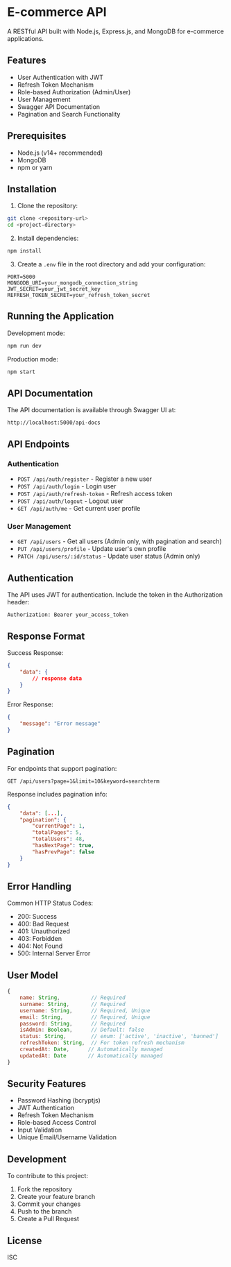 # E-commerce API

A RESTful API built with Node.js, Express.js, and MongoDB for e-commerce applications.

## Features

- User Authentication with JWT
- Refresh Token Mechanism
- Role-based Authorization (Admin/User)
- User Management
- Swagger API Documentation
- Pagination and Search Functionality

## Prerequisites

- Node.js (v14+ recommended)
- MongoDB
- npm or yarn

## Installation

1. Clone the repository:
```bash
git clone <repository-url>
cd <project-directory>
```

2. Install dependencies:
```bash
npm install
```

3. Create a `.env` file in the root directory and add your configuration:
```env
PORT=5000
MONGODB_URI=your_mongodb_connection_string
JWT_SECRET=your_jwt_secret_key
REFRESH_TOKEN_SECRET=your_refresh_token_secret
```

## Running the Application

Development mode:
```bash
npm run dev
```

Production mode:
```bash
npm start
```

## API Documentation

The API documentation is available through Swagger UI at:
```
http://localhost:5000/api-docs
```

## API Endpoints

### Authentication

- `POST /api/auth/register` - Register a new user
- `POST /api/auth/login` - Login user
- `POST /api/auth/refresh-token` - Refresh access token
- `POST /api/auth/logout` - Logout user
- `GET /api/auth/me` - Get current user profile

### User Management

- `GET /api/users` - Get all users (Admin only, with pagination and search)
- `PUT /api/users/profile` - Update user's own profile
- `PATCH /api/users/:id/status` - Update user status (Admin only)

## Authentication

The API uses JWT for authentication. Include the token in the Authorization header:
```
Authorization: Bearer your_access_token
```

## Response Format

Success Response:
```json
{
    "data": {
        // response data
    }
}
```

Error Response:
```json
{
    "message": "Error message"
}
```

## Pagination

For endpoints that support pagination:

```
GET /api/users?page=1&limit=10&keyword=searchterm
```

Response includes pagination info:
```json
{
    "data": [...],
    "pagination": {
        "currentPage": 1,
        "totalPages": 5,
        "totalUsers": 48,
        "hasNextPage": true,
        "hasPrevPage": false
    }
}
```

## Error Handling

Common HTTP Status Codes:
- 200: Success
- 400: Bad Request
- 401: Unauthorized
- 403: Forbidden
- 404: Not Found
- 500: Internal Server Error

## User Model

```javascript
{
    name: String,          // Required
    surname: String,       // Required
    username: String,      // Required, Unique
    email: String,         // Required, Unique
    password: String,      // Required
    isAdmin: Boolean,      // Default: false
    status: String,        // enum: ['active', 'inactive', 'banned']
    refreshToken: String,  // For token refresh mechanism
    createdAt: Date,      // Automatically managed
    updatedAt: Date       // Automatically managed
}
```

## Security Features

- Password Hashing (bcryptjs)
- JWT Authentication
- Refresh Token Mechanism
- Role-based Access Control
- Input Validation
- Unique Email/Username Validation

## Development

To contribute to this project:

1. Fork the repository
2. Create your feature branch
3. Commit your changes
4. Push to the branch
5. Create a Pull Request

## License

ISC 